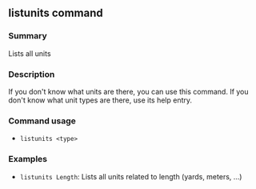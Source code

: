 ## listunits command

### Summary

Lists all units

### Description

If you don't know what units are there, you can use this command. If you don't know what unit types are there, use its help entry.

### Command usage

* `listunits <type>`

### Examples

* `listunits Length`: Lists all units related to length (yards, meters, ...)
